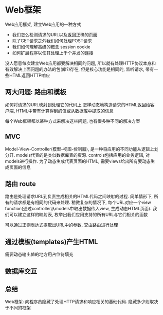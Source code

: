 # Web框架

Web应用框架, 建立Web应用的一种方式

* 我们怎么检测请求的URL以及返回正确的页面
* 除了GET请求之外我们如何处理POST请求
* 我们如何理解高级的概念 session cookie
* 如何扩展程序以使其处理上千个并发的连接

没人愿意每次建立Web应用都要解决相同的问题, 所以就有处理HTTP协议本身和有效解决上面问题的办法的包(库?)存在, 但是核心功能是相同的, 监听请求, 带有一些HTML返回HTTP响应

## 两大问题: 路由和模板

如何将请求的URL映射到处理它的代码上
怎样动态地构造请求的HTML返回给客户端, HTML中带有计算得到的值或从数据库中提取的信息

每个Web框架都以某种方式来解决这些问题, 也有很多种不同的解决方案

## MVC

Model-View-Controller(模型-视图-控制器), 是一种将应用的不同功能从逻辑上划分开. models代表的是类似数据库表的资源. controls包括应用的业务逻辑, 对models进行操作. 为了动态生成代表页面的HTML, 需要views给出所有要动态生成页面的信息

## 路由 route

路由是处理请求URL到负责生成相关的HTML代码之间映射的过程. 简单情形下, 所有的请求都是有相同的代码来处理. 稍微复杂的情况下, 每个URL对应一个view function(通过controller从models中取出数据传入view, 生成动态HTML页面). 我们可以建立这样的映射表, 枚举出我们应用支持的所有URL与它们相关的函数

可以通过正则表达式提取出URL中的参数, 交由路由进行处理

## 通过模板(templates)产生HTML

需要动态输出值的地方用占位符填充

## 数据库交互

## 总结

Web框架: 向程序员隐藏了处理HTTP请求和响应相关的基础代码. 隐藏多少则取决于不同的框架